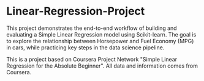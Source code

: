 # Linear-Regression-Project
This project demonstrates the end-to-end workflow of building and evaluating a Simple Linear Regression model using Scikit-learn. The goal is to explore the relationship between Horsepower and Fuel Economy (MPG) in cars, while practicing key steps in the data science pipeline.

This is a project based on Coursera Project Network "Simple Linear Regression for the Absolute Beginner". All data and information comes from Coursera.
